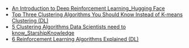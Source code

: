 
- [An Introduction to Deep Reinforcement Learning_Hugging Face](https://huggingface.co/blog/deep-rl-intro)
- [Top Three Clustering Algorithms You Should Know Instead of K-means Clustering (DL)](https://towardsdatascience.com/top-five-clustering-algorithms-you-should-know-instead-of-k-means-clustering-b22f25e5bfb4)
- [5 Clustering Algorithms Data Scientists need to know_StarshipKnowledge](https://starship-knowledge.com/clustering-algorithms)
- [6 Reinforcement Learning Algorithms Explained (DL)](https://towardsdatascience.com/6-reinforcement-learning-algorithms-explained-237a79dbd8e)
